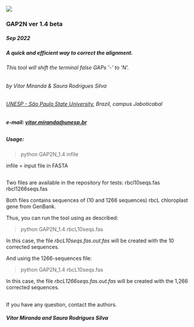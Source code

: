 ![](https://i.imgur.com/0y2WqLA.png)

### GAP2N ver 1.4 beta  
##### Sep 2022
##### A quick and efficient way to correct the alignment.
###### This tool will shift the terminal false GAPs '-' to 'N'.

###### by Vitor Miranda & Saura Rodrigues Silva
###### [UNESP - São Paulo State University](http://www.fcav.unesp.br/vmiranda), Brazil, campus Jaboticabal 
##### e-mail: vitor.miranda@unesp.br
##

##### Usage:

> python GAP2N_1.4 infile 

infile = input file in FASTA
##

Two files are available in the repository for tests:
rbcl10seqs.fas
rbcl1266seqs.fas

Both files contains sequences of (10 and 1266 sequences) rbcL chloroplast gene from GenBank.

Thus, you can run the tool using as described:

> python GAP2N_1.4 rbcL10seqs.fas

In this case, the file *rbcL10seqs.fas.out.fas* will be created with the 10 corrected sequences.

And using the 1266-sequences file:

> python GAP2N_1.4 rbcL10seqs.fas

In this case, the file *rbcL1266seqs.fas.out.fas* will be created with the 1,266 corrected sequences.

##
If you have any question, contact the authors.

##### Vitor Miranda and Saura Rodrigues Silva
